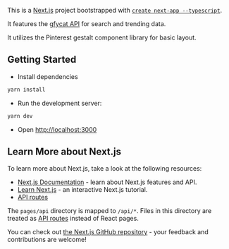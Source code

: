This is a [Next.js](https://nextjs.org/) project bootstrapped with [`create next-app --typescript`](https://github.com/vercel/next.js/tree/canary/packages/create-next-app).

It features the [gfycat API](https://developers.gfycat.com/api/) for search and trending data.

It utilizes the Pinterest gestalt component library for basic layout.

## Getting Started

- Install dependencies

```bash
yarn install
```

- Run the development server:

```bash
yarn dev
```

- Open [http://localhost:3000](http://localhost:3000)

## Learn More about Next.js

To learn more about Next.js, take a look at the following resources:

- [Next.js Documentation](https://nextjs.org/docs) - learn about Next.js features and API.
- [Learn Next.js](https://nextjs.org/learn) - an interactive Next.js tutorial.
- [API routes](https://nextjs.org/docs/api-routes/introduction)

The `pages/api` directory is mapped to `/api/*`. Files in this directory are treated as [API routes](https://nextjs.org/docs/api-routes/introduction) instead of React pages.

You can check out [the Next.js GitHub repository](https://github.com/vercel/next.js/) - your feedback and contributions are welcome!
